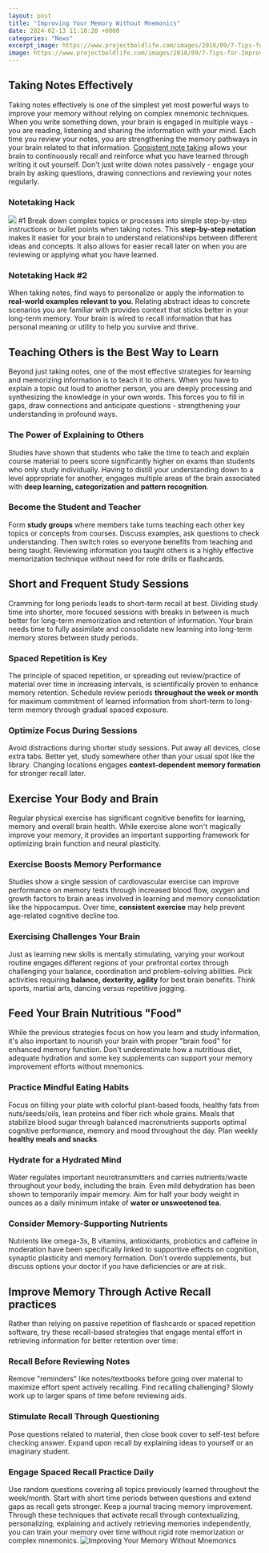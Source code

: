 ```yaml
---
layout: post
title: "Improving Your Memory Without Mnemonics"
date: 2024-02-13 11:18:20 +0000
categories: "News"
excerpt_image: https://www.projectboldlife.com/images/2018/09/7-Tips-for-Improving-Your-Memory-at-Any-Age.png
image: https://www.projectboldlife.com/images/2018/09/7-Tips-for-Improving-Your-Memory-at-Any-Age.png
---
```


## Taking Notes Effectively
Taking notes effectively is one of the simplest yet most powerful ways to improve your memory without relying on complex mnemonic techniques. When you write something down, your brain is engaged in multiple ways - you are reading, listening and sharing the information with your mind. Each time you review your notes, you are strengthening the memory pathways in your brain related to that information. [Consistent note taking](https://store.fi.io.vn/womens-cute-but-psycho-bae-darling-crazy-girlfriend-t-shirt/men&) allows your brain to continuously recall and reinforce what you have learned through writing it out yourself. Don't just write down notes passively - engage your brain by asking questions, drawing connections and reviewing your notes regularly.
### Notetaking Hack 
![](https://cdn.customessaymeister.com/file/cI79x9UkLQWXoGbSDb5GZ80tjycBAed8qcPrUvb8.jpeg)
#1
Break down complex topics or processes into simple step-by-step instructions or bullet points when taking notes. This **step-by-step notation** makes it easier for your brain to understand relationships between different ideas and concepts. It also allows for easier recall later on when you are reviewing or applying what you have learned.
### Notetaking Hack #2 
When taking notes, find ways to personalize or apply the information to **real-world examples relevant to you**. Relating abstract ideas to concrete scenarios you are familiar with provides context that sticks better in your long-term memory. Your brain is wired to recall information that has personal meaning or utility to help you survive and thrive.
## Teaching Others is the Best Way to Learn
Beyond just taking notes, one of the most effective strategies for learning and memorizing information is to teach it to others. When you have to explain a topic out loud to another person, you are deeply processing and synthesizing the knowledge in your own words. This forces you to fill in gaps, draw connections and anticipate questions - strengthening your understanding in profound ways. 
### The Power of Explaining to Others
Studies have shown that students who take the time to teach and explain course material to peers score significantly higher on exams than students who only study individually. Having to distill your understanding down to a level appropriate for another, engages multiple areas of the brain associated with **deep learning, categorization and pattern recognition**.
### Become the Student and Teacher
Form **study groups** where members take turns teaching each other key topics or concepts from courses. Discuss examples, ask questions to check understanding. Then switch roles so everyone benefits from teaching and being taught. Reviewing information you taught others is a highly effective memorization technique without need for rote drills or flashcards.
## Short and Frequent Study Sessions
Cramming for long periods leads to short-term recall at best. Dividing study time into shorter, more focused sessions with breaks in between is much better for long-term memorization and retention of information. Your brain needs time to fully assimilate and consolidate new learning into long-term memory stores between study periods.
### Spaced Repetition is Key
The principle of spaced repetition, or spreading out review/practice of material over time in increasing intervals, is scientifically proven to enhance memory retention. Schedule review periods **throughout the week or month** for maximum commitment of learned information from short-term to long-term memory through gradual spaced exposure.
### Optimize Focus During Sessions 
Avoid distractions during shorter study sessions. Put away all devices, close extra tabs. Better yet, study somewhere other than your usual spot like the library. Changing locations engages **context-dependent memory formation** for stronger recall later.
## Exercise Your Body and Brain
Regular physical exercise has significant cognitive benefits for learning, memory and overall brain health. While exercise alone won't magically improve your memory, it provides an important supporting framework for optimizing brain function and neural plasticity. 
### Exercise Boosts Memory Performance
Studies show a single session of cardiovascular exercise can improve performance on memory tests through increased blood flow, oxygen and growth factors to brain areas involved in learning and memory consolidation like the hippocampus. Over time, **consistent exercise** may help prevent age-related cognitive decline too.
### Exercising Challenges Your Brain 
Just as learning new skills is mentally stimulating, varying your workout routine engages different regions of your prefrontal cortex through challenging your balance, coordination and problem-solving abilities. Pick activities requiring **balance, dexterity, agility** for best brain benefits. Think sports, martial arts, dancing versus repetitive jogging.
## Feed Your Brain Nutritious "Food" 
While the previous strategies focus on how you learn and study information, it's also important to nourish your brain with proper "brain food" for enhanced memory function. Don't underestimate how a nutritious diet, adequate hydration and some key supplements can support your memory improvement efforts without mnemonics. 
### Practice Mindful Eating Habits
Focus on filling your plate with colorful plant-based foods, healthy fats from nuts/seeds/oils, lean proteins and fiber rich whole grains. Meals that stabilize blood sugar through balanced macronutrients supports optimal cognitive performance, memory and mood throughout the day. Plan weekly **healthy meals and snacks**.
### Hydrate for a Hydrated Mind
Water regulates important neurotransmitters and carries nutrients/waste throughout your body, including the brain. Even mild dehydration has been shown to temporarily impair memory. Aim for half your body weight in ounces as a daily minimum intake of **water or unsweetened tea**.
### Consider Memory-Supporting Nutrients  
Nutrients like omega-3s, B vitamins, antioxidants, probiotics and caffeine in moderation have been specifically linked to supportive effects on cognition, synaptic plasticity and memory formation. Don't overdo supplements, but discuss options your doctor if you have deficiencies or are at risk.
## Improve Memory Through Active Recall practices
Rather than relying on passive repetition of flashcards or spaced repetition software, try these recall-based strategies that engage mental effort in retrieving information for better retention over time:
### Recall Before Reviewing Notes 
Remove "reminders" like notes/textbooks before going over material to maximize effort spent actively recalling. Find recalling challenging? Slowly work up to larger spans of time before reviewing aids.
### Stimulate Recall Through Questioning  
Pose questions related to material, then close book cover to self-test before checking answer. Expand upon recall by explaining ideas to yourself or an imaginary student. 
### Engage Spaced Recall Practice Daily
Use random questions covering all topics previously learned throughout the week/month. Start with short time periods between questions and extend gaps as recall gets stronger. Keep a journal tracing memory improvement.
Through these techniques that activate recall through contextualizing, personalizing, explaining and actively retrieving memories independently, you can train your memory over time without rigid rote memorization or complex mnemonics.
![Improving Your Memory Without Mnemonics](https://www.projectboldlife.com/images/2018/09/7-Tips-for-Improving-Your-Memory-at-Any-Age.png)